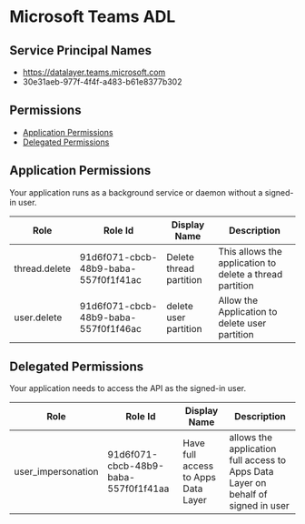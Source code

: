 # Microsoft Teams ADL
## Service Principal Names
- https://datalayer.teams.microsoft.com
- 30e31aeb-977f-4f4f-a483-b61e8377b302

 ## Permissions
- [Application Permissions](#application-permissions)
- [Delegated Permissions](#delegated-permissions)

## Application Permissions
Your application runs as a background service or daemon without a signed-in user.

| Role | Role Id | Display Name | Description |
|---|---|---|---|
| thread.delete | 91d6f071-cbcb-48b9-baba-557f0f1f41ac | Delete thread partition | This allows the application to delete a thread partition |
| user.delete | 91d6f071-cbcb-48b9-baba-557f0f1f46ac | delete user partition | Allow the Application to delete user partition |

## Delegated Permissions
Your application needs to access the API as the signed-in user. 

| Role | Role Id | Display Name | Description |
|---|---|---|---|
| user_impersonation | 91d6f071-cbcb-48b9-baba-557f0f1f41aa | Have full access to Apps Data Layer | allows the application full access to Apps Data Layer on behalf of signed in user |

